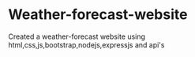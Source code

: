 # Weather-forecast-website
Created a weather-forecast website using html,css,js,bootstrap,nodejs,expressjs and api's
